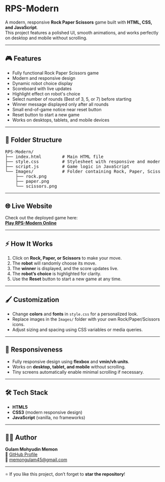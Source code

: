 # RPS-Modern

A modern, responsive **Rock Paper Scissors** game built with **HTML, CSS, and JavaScript**.  
This project features a polished UI, smooth animations, and works perfectly on desktop and mobile without scrolling.

---

## 🎮 Features

- Fully functional Rock Paper Scissors game
- Modern and responsive design
- Dynamic robot choice display
- Scoreboard with live updates
- Highlight effect on robot's choice
- Select number of rounds (Best of 3, 5, or 7) before starting
- Winner message displayed only after all rounds
- Small end-of-game notice near reset button
- Reset button to start a new game
- Works on desktops, tablets, and mobile devices

---

## 📁 Folder Structure

<pre>
RPS-Modern/
├── index.html        # Main HTML file
├── style.css         # Stylesheet with responsive and modern UI
├── script.js         # Game logic in JavaScript
└── Images/           # Folder containing Rock, Paper, Scissors images
    ├── rock.png
    ├── paper.png
    └── scissors.png
</pre>

---

## 🌐 Live Website

Check out the deployed game here:  
[**Play RPS-Modern Online**](https://memon-gulam-45.github.io/RPS-Modern/)

---

## ⚡ How It Works

1. Click on **Rock, Paper, or Scissors** to make your move.
2. The **robot** will randomly choose its move.
3. The **winner** is displayed, and the score updates live.
4. The **robot’s choice** is highlighted for clarity.
5. Use the **Reset** button to start a new game at any time.

---

## 🖌️ Customization

- Change **colors** and **fonts** in `style.css` for a personalized look.
- Replace images in the `Images/` folder with your own Rock/Paper/Scissors icons.
- Adjust sizing and spacing using CSS variables or media queries.

---

## 📱 Responsiveness

- Fully responsive design using **flexbox** and **vmin/vh units**.
- Works on **desktop, tablet, and mobile** without scrolling.
- Tiny screens automatically enable minimal scrolling if necessary.

---

## 🛠️ Tech Stack

- **HTML5**
- **CSS3** (modern responsive design)
- **JavaScript** (vanilla, no frameworks)

---

## 👨‍💻 Author

**Gulam Mohyudin Memon**  
🔗 [GitHub Profile](https://github.com/memon-gulam-45)  
📧 memongulam45@gmail.com

---

⭐ If you like this project, don’t forget to **star the repository**!
